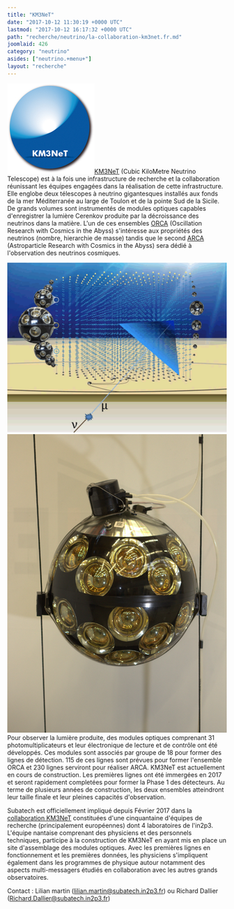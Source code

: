 ```yaml
---
title: "KM3NeT"
date: "2017-10-12 11:30:19 +0000 UTC"
lastmod: "2017-10-12 16:17:32 +0000 UTC"
path: "recherche/neutrino/la-collaboration-km3net.fr.md"
joomlaid: 426
category: "neutrino"
asides: ["neutrino.+menu+"]
layout: "recherche"
---
```

![KM3NeT logo](images/KM3NeT/KM3NeT_logo.jpg)[KM3NeT](http://www.km3net.org) (Cubic KiloMetre Neutrino Telescope) est à la fois une infrastructure de recherche et la collaboration réunissant les équipes engagées dans la réalisation de cette infrastructure. Elle englobe deux télescopes à neutrino gigantesques installés aux fonds de la mer Méditerranée au large de Toulon et de la pointe Sud de la Sicile. De grands volumes sont instrumentés de modules optiques capables d'enregistrer la lumière Cerenkov produite par la décroissance des neutrinos dans la matière. L'un de ces ensembles [ORCA](https://www.km3net.org/research/physics/particle-physics-with-orca/) (Oscillation Research with Cosmics in the Abyss) s'intéresse aux propriétés des neutrinos (nombre, hierarchie de masse) tandis que le second [ARCA](https://www.km3net.org/research/physics/astronomy-with-arca/) (Astroparticle Research with Cosmics in the Abyss) sera dédié à l'observation des neutrinos cosmiques.

![KM3NeT NeutrinoToMuon](images/KM3NeT/KM3NeT-NeutrinoToMuon.png "Un neutrino décroit en un muon détecté dans KM3NeT grace à la lumière qu'il produit dans l'eau")![Album DOM in DU](images/KM3NeT/Album-DOM-in-DU.png "Un module optique installé sur une ligne de détection")Pour observer la lumière produite, des modules optiques comprenant 31 photomultiplicateurs et leur électronique de lecture et de contrôle ont été développés. Ces modules sont associés par groupe de 18 pour former des lignes de détection. 115 de ces lignes sont prévues pour former l'ensemble ORCA et 230 lignes serviront pour réaliser ARCA. KM3NeT est actuellement en cours de construction. Les premières lignes ont été immergées en 2017 et seront rapidement completées pour former la Phase 1 des détecteurs. Au terme de plusieurs années de construction, les deux ensembles atteindront leur taille finale et leur pleines capacités d'observation.

Subatech est officiellement impliqué depuis Février 2017 dans la [collaboration KM3NeT](https://www.km3net.org/about-km3net/collaboration/) constituées d'une cinquantaine d'équipes de recherche (principalement européennes) dont 4 laboratoires de l'in2p3. L'équipe nantaise comprenant des physiciens et des personnels techniques, participe à la construction de KM3NeT en ayant mis en place un site d'assemblage des modules optiques. Avec les premières lignes en fonctionnement et les premières données, les physiciens s'impliquent également dans les programmes de physique autour notamment des aspects multi-messagers étudiés en collaboration avec les autres grands observatoires.

Contact : Lilian martin ([lilian.martin@subatech.in2p3.fr](mailto:lilian.martin@subatech.in2p3.fr)) ou Richard Dallier ([Richard.Dallier@subatech.in2p3.fr](mailto:Richard.Dallier@subatech.in2p3.fr))
